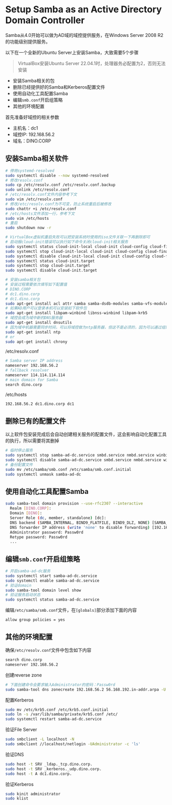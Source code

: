 # Setup Samba as an Active Directory Domain Controller

Samba从4.0开始可以做为AD域的域控提供服务，在Windows Server 2008 R2的功能级别提供服务。

以下在一个全新的Ubuntu Server上安装Samba，大致需要5个步骤

> VirtualBox安装Ubuntu Server 22.04.1时，处理器务必配置为2，否则无法安装

- 安装Samba相关的包
- 删除已经提供好的Samba和Kerberos配置文件
- 使用自动化工具配置Samba
- 编辑`smb.conf`开启组策略
- 其他的环境配置

首先准备好域控的相关参数

- 主机名：dc1
- 域控IP: 192.168.56.2
- 域名：DINO.CORP

## 安装Samba相关软件

```sh
# 停用systemd-resolved
sudo systemctl disable --now systemd-resolved
# 修改resolv.conf
sudo cp /etc/resolv.conf /etc/resolv.conf.backup
sudo unlink /etc/resolv.conf
# /etc/resolv.conf文件内容参考下文
sudo vim /etc/resolv.conf
# 修改/etc/resolv.conf为不可变，防止系统重启后被修改
sudo chattr +i /etc/resolv.conf
# /etc/hosts文件添加一行，参考下文
sudo vim /etc/hosts
# 重启
sudo shutdown now -r

# VirtualBox虚拟机重启失败可以把安装系统时使用的iso文件关联一下再删除即可
# 启动报cloud-init错误可以执行如下命令关闭cloud-init相关服务
sudo systemctl status cloud-init-local cloud-init cloud-config cloud-final
sudo systemctl stop cloud-init-local cloud-init cloud-config cloud-final
sudo systemctl disable cloud-init-local cloud-init cloud-config cloud-final
sudo systemctl status cloud-init.target
sudo systemctl stop cloud-init.target
sudo systemctl disable cloud-init.target

# 安装samba相关包
# 安装过程需要依次填写如下配置值
# DINO.CORP
# dc1.dino.corp
# dc1.dino.corp
sudo apt-get install acl attr samba samba-dsdb-modules samba-vfs-modules winbind libpam-winbind libnss-winbind libpam-krb5 krb5-config krb5-user
# 如果AD用户可以登录本机可以安装如下软件包
sudo apt-get install libpam-winbind libnss-winbind libpam-krb5
# 域控会成为域中新的DNS服务器
sudo apt-get install dnsutils
# 因为域中机器需要同步时间，可以将域控做为ntp服务器，但这不是必须的，因为可以通过组策略将主机的时间服务器设置为time.windows.com
sudo apt-get install ntp
# or
sudo apt-get install chrony
```

/etc/resolv.conf

```sh
# Samba server IP address
nameserver 192.168.56.2
# fallback resolver
nameserver 114.114.114.114
# main domain for Samba
search dino.corp
```

/etc/hosts

```sh
192.168.56.2 dc1.dino.corp dc1
```

## 删除已有的配置文件

以上软件包安装完成后会自动创建相关服务的配置文件，这会影响自动化配置工具的执行，所以需要将其删掉

```sh
# 临时停止服务
sudo systemctl stop samba-ad-dc.service smbd.service nmbd.service winbind.service
sudo systemctl disable samba-ad-dc.service smbd.service nmbd.service winbind.service
# 备份配置文件
sudo mv /etc/samba/smb.conf /etc/samba/smb.conf.initial
sudo systemctl unmask samba-ad-dc
```

## 使用自动化工具配置Samba

```sh
sudo samba-tool domain provision --use-rfc2307 --interactive
  Realm [DINO.CORP]:
  Domain [DINO]:
  Server Role (dc, member, standalone) [dc]:
  DNS backend (SAMBA_INTERNAL, BIND9_FLATFILE, BIND9_DLZ, NONE) [SAMBA_INTERNAL]:
  DNS forwarder IP address (write 'none' to disable forwarding) [192.168.56.2]: 114.114.114.114
  Administrator password: Passw0rd
  Retype password: Passw0rd
  ...
```

## 编辑`smb.conf`开启组策略

```sh
# 开启samba-ad-dc服务
sudo systemctl start samba-ad-dc.service
sudo systemctl enable samba-ad-dc.service
# 验证domain
sudo samba-tool domain level show
# 验证服务启动状态
sudo systemctl status samba-ad-dc.service
```

编辑`/etc/samba/smb.conf`文件，在`[globals]`部分添加下面的内容

```
allow group policies = yes
```

## 其他的环境配置

确保`/etc/resolv.conf`文件中包含如下内容

```sh
search dino.corp
nameserver 192.168.56.2
```

创建reverse zone

```sh
# 下面创建命令会要求输入Administrator的密码：Passw0rd
sudo samba-tool dns zonecreate 192.168.56.2 56.168.192.in-addr.arpa -U Administrator
```

配置Kerberos

```sh
sudo mv /etc/krb5.conf /etc/krb5.conf.initial
sudo ln -s /var/lib/samba/private/krb5.conf /etc/
sudo systemctl restart samba-ad-dc.service
```

验证File Server

```sh
sudo smbclient -L localhost -N
sudo smbclient //localhost/netlogin -UAdministrator -c 'ls'
```

验证DNS

```sh
sudo host -t SRV _ldap._tcp.dino.corp.
sudo host -t SRV _kerberos._udp.dino.corp.
sudo host -t A dc1.dino.corp.
```

验证Kerberos

```sh
sudo kinit administrator
sudo klist
```